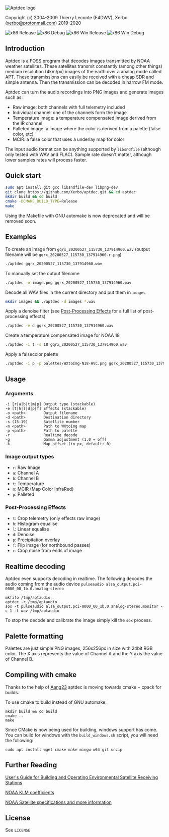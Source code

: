 ![Aptdec logo](textlogo.png)

Copyright (c) 2004-2009 Thierry Leconte (F4DWV), Xerbo (xerbo@protonmail.com) 2019-2020

![x86 Release](https://github.com/Xerbo/aptdec/workflows/x86%20Release/badge.svg?branch=master)
![x86 Debug](https://github.com/Xerbo/aptdec/workflows/x86%20Debug/badge.svg?branch=devel)
![x86 Win Release](https://github.com/Xerbo/aptdec/workflows/x86%20Win%20Release/badge.svg?branch=master)
![x86 Win Debug](https://github.com/Xerbo/aptdec/workflows/x86%20Win%20Debug/badge.svg?branch=devel)

## Introduction

Aptdec is a FOSS program that decodes images transmitted by NOAA weather satellites. These satellites transmit constantly (among other things) medium resolution (4km/px) images of the earth over a analog mode called APT.
These transmissions can easily be received with a cheap SDR and simple antenna. Then the transmission can be decoded in narrow FM mode.

Aptdec can turn the audio recordings into PNG images and generate images such as:

 - Raw image: both channels with full telemetry included
 - Individual channel: one of the channels form the image
 - Temperature image: a temperature compensated image derived from the IR channel
 - Palleted image: a image where the color is derived from a palette (false color, etc)
 - MCIR: a false color that uses a underlay map for color

The input audio format can be anything supported by `libsndfile` (although only tested with WAV and FLAC). Sample rate doesn't matter, although lower samples rates will process faster.

## Quick start

```sh
sudo apt install git gcc libsndfile-dev libpng-dev
git clone https://github.com/Xerbo/aptdec.git && cd aptdec
mkdir build && cd build
cmake -DCMAKE_BUILD_TYPE=Release
make
```

Using the Makefile with GNU automake is now deprecated and will be removed soon.

## Examples

To create an image from `gqrx_20200527_115730_137914960.wav` (output filename will be `gqrx_20200527_115730_137914960-r.png`)
```sh
./aptdec gqrx_20200527_115730_137914960.wav
```

To manually set the output filename
```sh
./aptdec -o image.png gqrx_20200527_115730_137914960.wav
```

Decode all WAV files in the current directory and put them in `images`
```sh
mkdir images && ./aptdec -d images *.wav
```

Apply a denoise filter (see [Post-Processing Effects](#post-processing-effects) for a full list of post-processing effects)
```sh
./aptdec -e d gqrx_20200527_115730_137914960.wav
```

Create a temperature compensated image for NOAA 18
```sh
./aptdec -i t -s 18 gqrx_20200527_115730_137914960.wav
```

Apply a falsecolor palette
```sh
./aptdec -i p -p palettes/WXtoImg-N18-HVC.png gqrx_20200527_115730_137914960.wav
```

## Usage

### Arguments

```
-i [r|a|b|t|m|p] Output type (stackable)
-e [t|h|l|d|p|f] Effects (stackable)
-o <path>        Output filename
-d <path>        Destination directory
-s (15-19)       Satellite number
-m <path>        Path to WXtoImg map
-p <path>        Path to palette
-r               Realtime decode
-g               Gamma adjustment (1.0 = off)
-k               Map offset (in px, default: 0)
```

### Image output types

 - `r`: Raw Image
 - `a`: Channel A
 - `b`: Channel B
 - `t`: Temperature
 - `m`: MCIR (Map Color InfraRed)
 - `p`: Palleted

### Post-Processing Effects

 - `t`: Crop telemetry (only effects raw image)
 - `h`: Histogram equalise
 - `l`: Linear equalise
 - `d`: Denoise
 - `p`: Precipitation overlay
 - `f`: Flip image (for northbound passes)
 - `c`: Crop noise from ends of image

## Realtime decoding

Aptdec even supports decoding in realtime. The following decodes the audio coming from the audio device `pulseaudio alsa_output.pci-0000_00_1b.0.analog-stereo`

```
mkfifo /tmp/aptaudio
aptdec -r /tmp/aptaudio
sox -t pulseaudio alsa_output.pci-0000_00_1b.0.analog-stereo.monitor -c 1 -t wav /tmp/aptaudio
```

To stop the decode and calibrate the image simply kill the `sox` process.

## Palette formatting

Palettes are just simple PNG images, 256x256px in size with 24bit RGB color. The X axis represents the value of Channel A and the Y axis the value of Channel B.

## Compiling with cmake

Thanks to the help of [Aang23](https://github.com/Aang23) aptdec is moving towards cmake + cpack for builds.

To use cmake to build instead of GNU automake:
```
mkdir build && cd build
cmake ..
make
```

Since CMake is now being used for building, windows support has come. You can build for windows with the `build_windows.sh` script, you will need the following:
```
sudo apt install wget cmake make mingw-w64 git unzip
```

## Further Reading

[User's Guide for Building and Operating
Environmental Satellite Receiving Stations](https://noaasis.noaa.gov/NOAASIS/pubs/Users_Guide-Building_Receive_Stations_March_2009.pdf)  

[NOAA KLM coefficients](https://web.archive.org/web/20141220021557/https://www.ncdc.noaa.gov/oa/pod-guide/ncdc/docs/klm/tables.htm)

[NOAA Satellite specifications and more information](https://www1.ncdc.noaa.gov/pub/data/satellite/publications/podguides/N-15%20thru%20N-19/pdf/)

## License

See `LICENSE`
